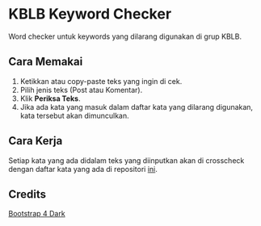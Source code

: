 # KBLB Keyword Checker
Word checker untuk keywords yang dilarang digunakan di grup KBLB.

## Cara Memakai
1. Ketikkan atau copy-paste teks yang ingin di cek.
2. Pilih jenis teks (Post atau Komentar).
3. Klik **Periksa Teks**.
4. Jika ada kata yang masuk dalam daftar kata yang dilarang digunakan, kata tersebut akan dimunculkan.

## Cara Kerja
Setiap kata yang ada didalam teks yang diinputkan akan di crosscheck dengan daftar kata yang ada di repositori [ini](https://github.com/narendnp/kblb-banned-words).

## Credits
[Bootstrap 4 Dark](https://github.com/vinorodrigues/bootstrap-dark/tree/master)